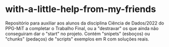 # with-a-little-help-from-my-friends
Repositório para auxiliar aos alunos da disciplina Ciência de Dados/2022 do PPG-MiT a completar o Trabalho Final, ou  a "destravar" os que ainda não conseguiram dar o "start" no projeto.  Contém "snipets" (esboços) ou "chunks" (pedaços) de "scripts" exemplos em R com soluções reais.
